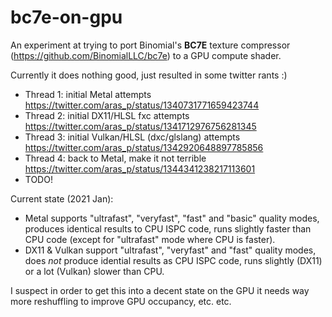 # bc7e-on-gpu

An experiment at trying to port Binomial's **BC7E** texture compressor (https://github.com/BinomialLLC/bc7e) to a GPU compute shader.

Currently it does nothing good, just resulted in some twitter rants :)

* Thread 1: initial Metal attempts https://twitter.com/aras_p/status/1340731771659423744
* Thread 2: initial DX11/HLSL fxc attempts https://twitter.com/aras_p/status/1341712976756281345
* Thread 3: initial Vulkan/HLSL (dxc/glslang) attempts https://twitter.com/aras_p/status/1342920648897785856
* Thread 4: back to Metal, make it not terrible https://twitter.com/aras_p/status/1344341238217113601
* TODO!

Current state (2021 Jan):

* Metal supports "ultrafast", "veryfast", "fast" and "basic" quality modes, produces identical results to CPU ISPC code, runs slightly faster than CPU code (except for "ultrafast" mode where CPU is faster).
* DX11 & Vulkan support "ultrafast", "veryfast" and "fast" quality modes, does *not* produce idential results as CPU ISPC code, runs slightly (DX11) or a lot (Vulkan) slower than CPU.

I suspect in order to get this into a decent state on the GPU it needs way more reshuffling to improve GPU occupancy, etc. etc.
